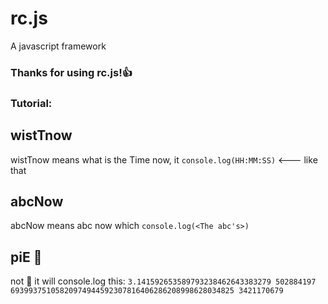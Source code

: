 # rc.js
A javascript framework

### Thanks for using rc.js!👍

### Tutorial:

## wistTnow
wistTnow means what is the Time now, it `console.log(HH:MM:SS)` <--- like that

## abcNow
abcNow means abc now which `console.log(<The abc's>)`

## piE 🤣
not 🥧 it will console.log this: `3.141592653589793238462643383279 502884197 69399375105820974944592307816406286208998628034825 3421170679`

## 